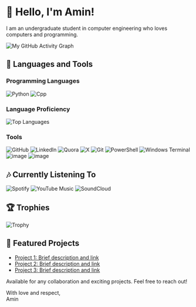 # 👋 Hello, I'm Amin!

I am an undergraduate student in computer engineering who loves computers and programming.

![My GitHub Activity Graph](https://github-readme-activity-graph.vercel.app/graph?username=acontius)

## 🔧 Languages and Tools

### Programming Languages
![Python](https://img.shields.io/badge/Python-FFD43B?style=for-the-badge&logo=python&logoColor=blue)
![Cpp](https://img.shields.io/badge/C%2B%2B-00599C?style=for-the-badge&logo=c%2B%2B&logoColor=white)

### Language Proficiency
![Top Languages](https://github-readme-stats.vercel.app/api/top-langs/?username=acontius&layout=compact&theme=dark)

### Tools
![GitHub](https://img.shields.io/badge/GitHub-100000?style=for-the-badge&logo=github&logoColor=white)
![LinkedIn](https://img.shields.io/badge/LinkedIn-0077B5?style=for-the-badge&logo=linkedin&logoColor=white)
![Quora](https://img.shields.io/badge/Quora-%23B92B27.svg?&style=for-the-badge&logo=Quora&logoColor=white)
![X](https://img.shields.io/badge/X-000000?style=for-the-badge&logo=x&logoColor=white)
![Git](https://img.shields.io/badge/GIT-E44C30?style=for-the-badge&logo=git&logoColor=white)
![PowerShell](https://img.shields.io/badge/powershell-5391FE?style=for-the-badge&logo=powershell&logoColor=white)
![Windows Terminal](https://img.shields.io/badge/windows%20terminal-4D4D4D?style=for-the-badge&logo=windows%20terminal&logoColor=white)
![image](https://img.shields.io/badge/Cloudflare-F38020?style=for-the-badge&logo=Cloudflare&logoColor=white)
![image](https://img.shields.io/badge/Discord-5865F2?style=for-the-badge&logo=discord&logoColor=white)

## 🎶 Currently Listening To
![Spotify](https://img.shields.io/badge/Spotify-1ED760?&style=for-the-badge&logo=spotify&logoColor=white)
![YouTube Music](https://img.shields.io/badge/YouTube_Music-FF0000?style=for-the-badge&logo=youtube-music&logoColor=white)
![SoundCloud](https://img.shields.io/badge/SoundCloud-FF3300?style=for-the-badge&logo=soundcloud&logoColor=white)

## 🏆 Trophies
![Trophy](https://github-profile-trophy.vercel.app/?username=acontius)

## 🚀 Featured Projects

- [Project 1: Brief description and link](https://github.com/acontius/Car-Renting)
- [Project 2: Brief description and link](https://github.com/acontius/Vending-machine.git)
- [Project 3: Brief description and link](https://github.com/acontius/PackNake-Game)

Available for any collaboration and exciting projects. Feel free to reach out!

With love and respect,  
Amin
